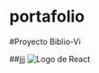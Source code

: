 # portafolio
#Proyecto Biblio-Vi

##jjj
![Logo de React](https://upload.wikimedia.org/wikipedia/commons/a/a7/React-icon.svg)

